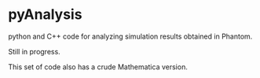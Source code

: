 # pyAnalysis
python and C++ code for analyzing simulation results obtained in Phantom.

Still in progress.

This set of code also has a crude Mathematica version.
